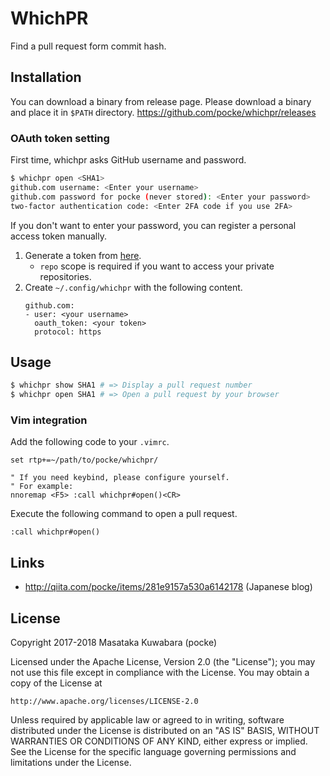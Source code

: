 # WhichPR

Find a pull request form commit hash.

## Installation

You can download a binary from release page. Please download a binary and place it in `$PATH` directory.
https://github.com/pocke/whichpr/releases

### OAuth token setting

First time, whichpr asks GitHub username and password.

```bash
$ whichpr open <SHA1>
github.com username: <Enter your username>
github.com password for pocke (never stored): <Enter your password>
two-factor authentication code: <Enter 2FA code if you use 2FA>
```

If you don't want to enter your password, you can register a personal access token manually.

1. Generate a token from [here](https://github.com/settings/tokens/new).
    - `repo` scope is required if you want to access your private repositories.
1. Create `~/.config/whichpr` with the following content.
    ```
    github.com:
    - user: <your username>
      oauth_token: <your token>
      protocol: https
    ```

## Usage

```bash
$ whichpr show SHA1 # => Display a pull request number
$ whichpr open SHA1 # => Open a pull request by your browser
```

### Vim integration

Add the following code to your `.vimrc`.

```vim
set rtp+=~/path/to/pocke/whichpr/

" If you need keybind, please configure yourself.
" For example:
nnoremap <F5> :call whichpr#open()<CR>
```

Execute the following command to open a pull request.

```vim
:call whichpr#open()
```

## Links

- http://qiita.com/pocke/items/281e9157a530a6142178 (Japanese blog)



## License

Copyright 2017-2018 Masataka Kuwabara (pocke)

Licensed under the Apache License, Version 2.0 (the "License");
you may not use this file except in compliance with the License.
You may obtain a copy of the License at

    http://www.apache.org/licenses/LICENSE-2.0

Unless required by applicable law or agreed to in writing, software
distributed under the License is distributed on an "AS IS" BASIS,
WITHOUT WARRANTIES OR CONDITIONS OF ANY KIND, either express or implied.
See the License for the specific language governing permissions and
limitations under the License.
